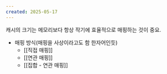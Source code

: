 ```yaml
---
created: 2025-05-17
---
```

캐시의 크기는 메모리보다 항상 작기에 효율적으로 매핑하는 것이 중요.

- 매핑 방식(매핑을 사상이라고도 함 한자어인듯)
	- [[직접 매핑]]
	- [[연관 매핑]]
	- [[집합 - 연관 매핑]]